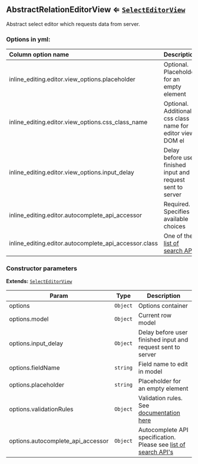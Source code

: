 <a name="module_AbstractRelationEditorView"></a>
## AbstractRelationEditorView ⇐ <code>[SelectEditorView](./select-editor-view.md)</code>
Abstract select editor which requests data from server.

### Options in yml:

Column option name                                  | Description
:---------------------------------------------------|:---------------------------------------
inline_editing.editor.view_options.placeholder      | Optional. Placeholder for an empty element
inline_editing.editor.view_options.css_class_name   | Optional. Additional css class name for editor view DOM el
inline_editing.editor.view_options.input_delay      | Delay before user finished input and request sent to server
inline_editing.editor.autocomplete_api_accessor     | Required. Specifies available choices
inline_editing.editor.autocomplete_api_accessor.class | One of the [list of search APIs](../reference/search-apis.md)

### Constructor parameters

**Extends:** <code>[SelectEditorView](./select-editor-view.md)</code>  

| Param | Type | Description |
| --- | --- | --- |
| options | <code>Object</code> | Options container |
| options.model | <code>Object</code> | Current row model |
| options.input_delay | <code>Object</code> | Delay before user finished input and request sent to server |
| options.fieldName | <code>string</code> | Field name to edit in model |
| options.placeholder | <code>string</code> | Placeholder for an empty element |
| options.validationRules | <code>Object</code> | Validation rules. See [documentation here](https://goo.gl/j9dj4Y) |
| options.autocomplete_api_accessor | <code>Object</code> | Autocomplete API specification.                                      Please see [list of search API's](../reference/search-apis.md) |

